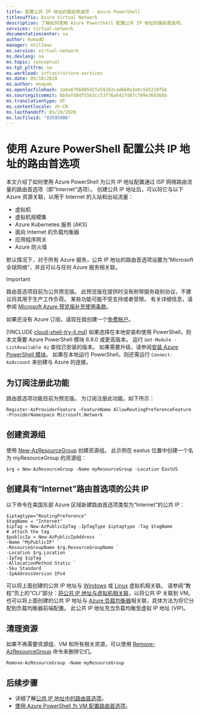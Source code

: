 ```yaml
---
title: 配置公共 IP 地址的路由首选项 - Azure PowerShell
titlesuffix: Azure Virtual Network
description: 了解如何使用 Azure PowerShell 配置公共 IP 地址的路由首选项。
services: virtual-network
documentationcenter: na
author: KumudD
manager: mtillman
ms.service: virtual-network
ms.devlang: na
ms.topic: conceptual
ms.tgt_pltfrm: na
ms.workload: infrastructure-services
ms.date: 05/18/2020
ms.author: mnayak
ms.openlocfilehash: 2a0a876b885d2fe59262cad660a3ebc5b5210fbb
ms.sourcegitcommit: bb0afd0df5563cc53f76a642fd8fc709e366568b
ms.translationtype: HT
ms.contentlocale: zh-CN
ms.lasthandoff: 05/19/2020
ms.locfileid: "83595986"
---
```

# <a name="configure-routing-preference-for-a-public-ip-address-using-azure-powershell"></a>使用 Azure PowerShell 配置公共 IP 地址的路由首选项

本文介绍了如何使用 Azure PowerShell 为公共 IP 地址配置通过 ISP 网络路由流量的路由首选项（即“Internet”选项）。 创建公共 IP 地址后，可以将它与以下 Azure 资源关联，以用于 Internet 的入站和出站流量：

* 虚拟机
* 虚拟机规模集
* Azure Kubernetes 服务 (AKS)
* 面向 Internet 的负载均衡器
* 应用程序网关
* Azure 防火墙

默认情况下，对于所有 Azure 服务，公共 IP 地址的路由首选项设置为“Microsoft 全球网络”，并且可以与任何 Azure 服务相关联。

> [!IMPORTANT]
> 路由首选项目前为公共预览版。
> 此预览版在提供时没有附带服务级别协议，不建议将其用于生产工作负荷。 某些功能可能不受支持或者受限。 有关详细信息，请参阅 [Microsoft Azure 预览版补充使用条款](https://azure.microsoft.com/support/legal/preview-supplemental-terms/)。

如果还没有 Azure 订阅，请现在就创建一个[免费帐户](https://azure.microsoft.com/free/?WT.mc_id=A261C142F)。

[!INCLUDE [cloud-shell-try-it.md](../../includes/cloud-shell-try-it.md)]
如果选择在本地安装和使用 PowerShell，则本文需要 Azure PowerShell 模块 6.9.0 或更高版本。 运行 `Get-Module -ListAvailable Az` 查找已安装的版本。 如果需要升级，请参阅[安装 Azure PowerShell 模块](/powershell/azure/install-Az-ps)。 如果在本地运行 PowerShell，则还需运行 `Connect-AzAccount` 来创建与 Azure 的连接。

## <a name="register-the-feature-for-your-subscription"></a>为订阅注册此功能
路由首选项功能目前为预览版。 为订阅注册此功能，如下所示：
```azurepowershell
Register-AzProviderFeature -FeatureName AllowRoutingPreferenceFeature -ProviderNamespace Microsoft.Network
```

## <a name="create-a-resource-group"></a>创建资源组

使用 [New-AzResourceGroup](/powershell/module/az.Resources/New-azResourceGroup) 创建资源组。 此示例在 eastus 位置中创建一个名为 myResourceGroup 的资源组：

```azurepowershell
$rg = New-AzResourceGroup -Name myResourceGroup -Location EastUS
```

## <a name="create-a-public-ip-with-internet-routing-preference"></a>创建具有“Internet”路由首选项的公共 IP

以下命令在美国东部 Azure 区域新建路由首选项类型为“Internet”的公共 IP：

```azurepowershell
$iptagtype="RoutingPreference"
$tagName = "Internet"
$ipTag = New-AzPublicIpTag -IpTagType $iptagtype -Tag $tagName 
# attach the tag
$publicIp = New-AzPublicIpAddress  `
-Name "MyPublicIP" `
-ResourceGroupName $rg.ResourceGroupName `
-Location $rg.Location `
-IpTag $ipTag `
-AllocationMethod Static `
-Sku Standard `
-IpAddressVersion IPv4
```

可以将上面创建的公共 IP 地址与 [Windows](../virtual-machines/windows/overview.md?toc=%2fazure%2fvirtual-network%2ftoc.json) 或 [Linux](../virtual-machines/linux/overview.md?toc=%2fazure%2fvirtual-network%2ftoc.json) 虚拟机相关联。 请参阅“教程”页上的“CLI”部分：[将公共 IP 地址与虚拟机相关联](associate-public-ip-address-vm.md#azure-cli)，以将公共 IP 关联到 VM。 也可以将上面创建的公共 IP 地址与 [Azure 负载均衡器](../load-balancer/load-balancer-overview.md)相关联，具体方法为将它分配到负载均衡器前端配置。 此公共 IP 地址充当负载均衡型虚拟 IP 地址 (VIP)。

## <a name="clean-up-resources"></a>清理资源

如果不再需要资源组、VM 和所有相关资源，可以使用 [Remove-AzResourceGroup](/powershell/module/az.resources/remove-azresourcegroup) 命令来删除它们。

```azurepowershell
Remove-AzResourceGroup -Name myResourceGroup
```

## <a name="next-steps"></a>后续步骤

- 详细了解[公共 IP 地址中的路由首选项](routing-preference-overview.md)。
- [使用 Azure PowerShell 为 VM 配置路由首选项](configure-routing-preference-virtual-machine-powershell.md)。
